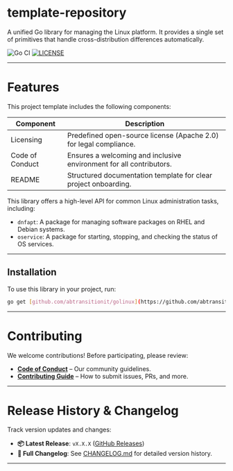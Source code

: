 # template-repository  


A unified Go library for managing the Linux platform. It provides a single set of primitives that handle cross-distribution differences automatically.

![Go CI](https://github.com/abtransitionit/golinux/actions/workflows/ci.yaml/badge.svg)
[![LICENSE](https://img.shields.io/badge/license-Apache_2.0-blue.svg)](https://choosealicense.com/licenses/apache-2.0/)

----


# Features  
This project template includes the following components:  


|Component|Description|
|-|-|
|Licensing|Predefined open-source license (Apache 2.0) for legal compliance.|
|Code of Conduct| Ensures a welcoming and inclusive environment for all contributors.|  
|README|Structured documentation template for clear project onboarding.|  

This library offers a high-level API for common Linux administration tasks, including:

- `dnfapt`: A package for managing software packages on RHEL and Debian systems.
- `oservice`: A package for starting, stopping, and checking the status of OS services.


---

## Installation

To use this library in your project, run:

```bash
go get [github.com/abtransitionit/golinux](https://github.com/abtransitionit/golinux)
```

---

# Contributing  

We welcome contributions! Before participating, please review:  
- **[Code of Conduct](.github/CODE_OF_CONDUCT.md)** – Our community guidelines.  
- **[Contributing Guide](.github/CONTRIBUTING.md)** – How to submit issues, PRs, and more.  


----


# Release History & Changelog  

Track version updates and changes:  
- **📦 Latest Release**: `vX.X.X` ([GitHub Releases](#))  
- **📄 Full Changelog**: See [CHANGELOG.md](CHANGELOG.md) for detailed version history.  

---

